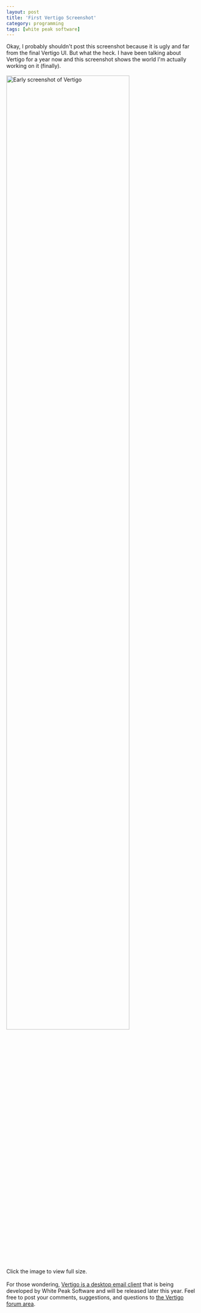```yaml
---
layout: post
title: 'First Vertigo Screenshot'
category: programming
tags: [white peak software]
---
```


Okay, I probably shouldn't post this screenshot because it is ugly and far from the final Vertigo UI.  But what the heck.  I have been talking about Vertigo for a year now and this screenshot shows the world I'm actually working on it (finally).<br /><br /><a href="http://www.thecave.com/images/blogimages/vertigo-20060102-snapshot.gif"><img src="http://www.thecave.com/images/blogimages/vertigo-20060102-snapshot.gif" width="80%" height="80%" border="0" alt="Early screenshot of Vertigo" /></a><br />Click the image to view full size.<br /><br />For those wondering, <a href="http://www.whitepeaksoftware.com/vertigo.aspx">Vertigo is a desktop email client</a> that is being developed by White Peak Software and will be released later this year.  Feel free to post your comments, suggestions, and questions to <a href="http://www.whitepeaksoftware.com/forums/Forum11-1.aspx">the Vertigo forum area</a>.

